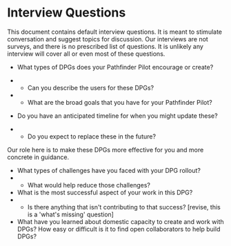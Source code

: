 # Interview Questions

This document contains default interview questions.  It is meant to
stimulate conversation and suggest topics for discussion.  Our
interviews are not surveys, and there is no prescribed list of
questions.  It is unlikely any interview will cover all or even most
of these questions.

 * What types of DPGs does your Pathfinder Pilot encourage or create?
 * * Can you describe the users for these DPGs?
 * * What are the broad goals that you have for your Pathfinder Pilot?

 * Do you have an anticipated timeline for when you might update these?
 * * Do you expect to replace these in the future?

Our role here is to make these DPGs more effective for you and more concrete in guidance.
* What types of challenges have you faced with your DPG rollout?
* * What would help reduce those challenges?
* What is the most successful aspect of your work in this DPG?
* * Is there anything that isn't contributing to that success? [revise, this is a 'what's missing' question]
* What have you learned about domestic capacity to create and work
  with DPGs?  How easy or difficult is it to find open collaborators
  to help build DPGs?
